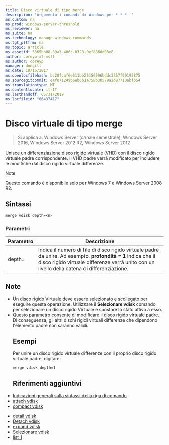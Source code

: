 ```yaml
---
title: Disco virtuale di tipo merge
description: 'Argomento i comandi di Windows per * * *- '
ms.custom: na
ms.prod: windows-server-threshold
ms.reviewer: na
ms.suite: na
ms.technology: manage-windows-commands
ms.tgt_pltfrm: na
ms.topic: article
ms.assetid: 5865bb08-89a3-406c-8328-0ef8868d03e8
author: coreyp-at-msft
ms.author: coreyp
manager: dongill
ms.date: 10/16/2017
ms.openlocfilehash: bc20fcaf6e511bb25156996bddc3357f99195875
ms.sourcegitcommit: eaf071249b6eb6b1a758b38579a2d87710abfb54
ms.translationtype: MT
ms.contentlocale: it-IT
ms.lasthandoff: 05/31/2019
ms.locfileid: "66437417"
---
```

# <a name="merge-vdisk"></a>Disco virtuale di tipo merge

>Si applica a: Windows Server (canale semestrale), Windows Server 2016, Windows Server 2012 R2, Windows Server 2012

Unisce un differenziazione disco rigido virtuale (VHD) con il disco rigido virtuale padre corrispondente. Il VHD padre verrà modificato per includere le modifiche dal disco rigido virtuale differenze.
> [!NOTE]
> Questo comando è disponibile solo per Windows 7 e Windows Server 2008 R2.
> ## <a name="syntax"></a>Sintassi
> ```
> merge vdisk depth=<n>
> ```
> ### <a name="parameters"></a>Parametri
> 
> | Parametro |                                                                                    Descrizione                                                                                    |
> |-----------|-----------------------------------------------------------------------------------------------------------------------------------------------------------------------------------|
> | depth=<n> | Indica il numero di file di disco rigido virtuale padre da unire. Ad esempio, **profondità = 1** indica che il disco rigido virtuale differenze verrà unito con un livello della catena di differenziazione. |
> 
> ## <a name="remarks"></a>Note
> - Un disco rigido Virtuale deve essere selezionato e scollegato per eseguire questa operazione. Utilizzare il **Selezionare vdisk** comando per selezionare un disco rigido Virtuale e spostare lo stato attivo a esso.
> - Questo parametro consente di modificare il disco rigido virtuale padre. Di conseguenza, gli altri dischi rigidi virtuali differenze che dipendono l'elemento padre non saranno validi.
>   ## <a name="BKMK_Examples"></a>Esempi
>   Per unire un disco rigido virtuale differenze con il proprio disco rigido virtuale padre, digitare:
>   ```
>   merge vdisk depth=1
>   ```
>   ## <a name="additional-references"></a>Riferimenti aggiuntivi
> - [Indicazioni generali sulla sintassi della riga di comando](command-line-syntax-key.md)
> - [attach vdisk](attach-vdisk.md)
> - [compact vdisk](compact-vdisk.md)

-   [detail vdisk](detail-vdisk.md)
-   [Detach vdisk](detach-vdisk.md)
-   [expand vdisk](expand-vdisk.md)
-   [Selezionare vdisk](select-vdisk.md)
-   [list_1](list_1.md)
